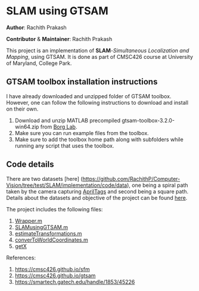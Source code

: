 # SLAM using GTSAM

**Author**: Rachith Prakash

__Contributor__ & __Maintainer__: Rachith Prakash

This project is an implementation of **SLAM**-*Simultaneous Localization and Mapping*, using GTSAM. It is done as part of CMSC426 course at University of Maryland, College Park.

## GTSAM toolbox installation instructions

I have already downloaded and unzipped folder of GTSAM toolbox. However, one can follow the following instructions to download and install on their own.

1. Download and unzip MATLAB precompiled gtsam-toolbox-3.2.0-win64.zip from [Borg Lab](https://borg.cc.gatech.edu/download.html).
2. Make sure you can run example files from the toolbox.
3. Make sure to add the toolbox home path along with subfolders while running any script that uses the toolbox.

## Code details

There are two datasets [here] (https://github.com/RachithP/Computer-Vision/tree/test/SLAM/implementation/code/data), one being a spiral path taken by the camera capturing [AprilTags](https://april.eecs.umich.edu/software/apriltag) and second being a square path. Details about the datasets and objective of the project can be found [here](https://cmsc426.github.io/2018/proj/p4).

The project includes the following files:

1. [Wrapper.m](https://github.com/RachithP/Computer-Vision/blob/test/SLAM/implementation/code/Wrapper.m)
2. [SLAMusingGTSAM.m](https://github.com/RachithP/Computer-Vision/blob/test/SLAM/implementation/code/SLAMusingGTSAM.m)
3. [estimateTransformations.m](https://github.com/RachithP/Computer-Vision/blob/test/SLAM/implementation/code/estimateTransformations.m)
4. [converToWorldCoordinates.m](https://github.com/RachithP/Computer-Vision/blob/test/SLAM/implementation/code/convertToWorldCoordinates.m)
5. [getX](https://github.com/RachithP/Computer-Vision/blob/test/SLAM/implementation/code/getX.m)


References: 
1. https://cmsc426.github.io/sfm
2. https://cmsc426.github.io/gtsam
3. https://smartech.gatech.edu/handle/1853/45226
